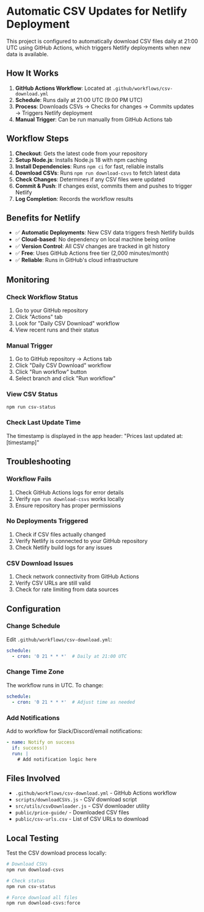 # Automatic CSV Updates for Netlify Deployment

This project is configured to automatically download CSV files daily at 21:00 UTC using GitHub Actions, which triggers Netlify deployments when new data is available.

## How It Works

1. **GitHub Actions Workflow**: Located at `.github/workflows/csv-download.yml`
2. **Schedule**: Runs daily at 21:00 UTC (9:00 PM UTC)
3. **Process**: Downloads CSVs → Checks for changes → Commits updates → Triggers Netlify deployment
4. **Manual Trigger**: Can be run manually from GitHub Actions tab

## Workflow Steps

1. **Checkout**: Gets the latest code from your repository
2. **Setup Node.js**: Installs Node.js 18 with npm caching
3. **Install Dependencies**: Runs `npm ci` for fast, reliable installs
4. **Download CSVs**: Runs `npm run download-csvs` to fetch latest data
5. **Check Changes**: Determines if any CSV files were updated
6. **Commit & Push**: If changes exist, commits them and pushes to trigger Netlify
7. **Log Completion**: Records the workflow results

## Benefits for Netlify

- ✅ **Automatic Deployments**: New CSV data triggers fresh Netlify builds
- ✅ **Cloud-based**: No dependency on local machine being online
- ✅ **Version Control**: All CSV changes are tracked in git history
- ✅ **Free**: Uses GitHub Actions free tier (2,000 minutes/month)
- ✅ **Reliable**: Runs in GitHub's cloud infrastructure

## Monitoring

### Check Workflow Status
1. Go to your GitHub repository
2. Click "Actions" tab
3. Look for "Daily CSV Download" workflow
4. View recent runs and their status

### Manual Trigger
1. Go to GitHub repository → Actions tab
2. Click "Daily CSV Download" workflow
3. Click "Run workflow" button
4. Select branch and click "Run workflow"

### View CSV Status
```bash
npm run csv-status
```

### Check Last Update Time
The timestamp is displayed in the app header: "Prices last updated at: [timestamp]"

## Troubleshooting

### Workflow Fails
1. Check GitHub Actions logs for error details
2. Verify `npm run download-csvs` works locally
3. Ensure repository has proper permissions

### No Deployments Triggered
1. Check if CSV files actually changed
2. Verify Netlify is connected to your GitHub repository
3. Check Netlify build logs for any issues

### CSV Download Issues
1. Check network connectivity from GitHub Actions
2. Verify CSV URLs are still valid
3. Check for rate limiting from data sources

## Configuration

### Change Schedule
Edit `.github/workflows/csv-download.yml`:
```yaml
schedule:
  - cron: '0 21 * * *'  # Daily at 21:00 UTC
```

### Change Time Zone
The workflow runs in UTC. To change:
```yaml
schedule:
  - cron: '0 21 * * *'  # Adjust time as needed
```

### Add Notifications
Add to workflow for Slack/Discord/email notifications:
```yaml
- name: Notify on success
  if: success()
  run: |
    # Add notification logic here
```

## Files Involved

- `.github/workflows/csv-download.yml` - GitHub Actions workflow
- `scripts/downloadCSVs.js` - CSV download script
- `src/utils/csvDownloader.js` - CSV downloader utility
- `public/price-guide/` - Downloaded CSV files
- `public/csv-urls.csv` - List of CSV URLs to download

## Local Testing

Test the CSV download process locally:
```bash
# Download CSVs
npm run download-csvs

# Check status
npm run csv-status

# Force download all files
npm run download-csvs:force
```
